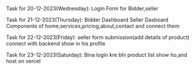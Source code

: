 Task for 20-12-2023(Wednesday): Login Form for Bidder,seller

Task for 21-12-2023(Thursday): Bidder Dashboard Seller Dasboard Components of home,services,pricing,about,contact and connect them

Task for 22-12-2023(Friday): seller form submission(add details of product) connect with backend show in his profile

Task for 23-12-2023(Saturday): Bina login kre bhi product list show ho,and host on vercel



